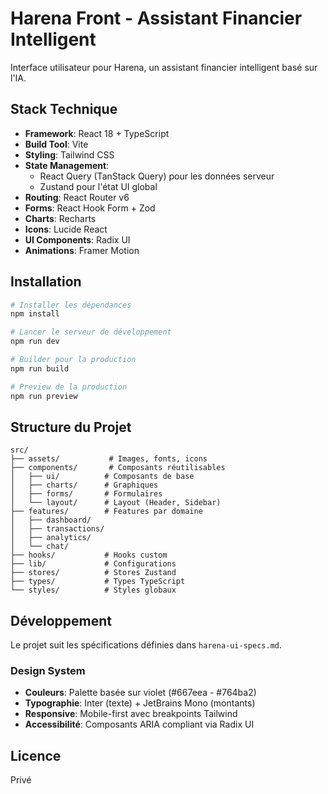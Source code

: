 # Harena Front - Assistant Financier Intelligent

Interface utilisateur pour Harena, un assistant financier intelligent basé sur l'IA.

## Stack Technique

- **Framework**: React 18 + TypeScript
- **Build Tool**: Vite
- **Styling**: Tailwind CSS
- **State Management**:
  - React Query (TanStack Query) pour les données serveur
  - Zustand pour l'état UI global
- **Routing**: React Router v6
- **Forms**: React Hook Form + Zod
- **Charts**: Recharts
- **Icons**: Lucide React
- **UI Components**: Radix UI
- **Animations**: Framer Motion

## Installation

```bash
# Installer les dépendances
npm install

# Lancer le serveur de développement
npm run dev

# Builder pour la production
npm run build

# Preview de la production
npm run preview
```

## Structure du Projet

```
src/
├── assets/           # Images, fonts, icons
├── components/       # Composants réutilisables
│   ├── ui/          # Composants de base
│   ├── charts/      # Graphiques
│   ├── forms/       # Formulaires
│   └── layout/      # Layout (Header, Sidebar)
├── features/        # Features par domaine
│   ├── dashboard/
│   ├── transactions/
│   ├── analytics/
│   └── chat/
├── hooks/           # Hooks custom
├── lib/             # Configurations
├── stores/          # Stores Zustand
├── types/           # Types TypeScript
└── styles/          # Styles globaux
```

## Développement

Le projet suit les spécifications définies dans `harena-ui-specs.md`.

### Design System

- **Couleurs**: Palette basée sur violet (#667eea - #764ba2)
- **Typographie**: Inter (texte) + JetBrains Mono (montants)
- **Responsive**: Mobile-first avec breakpoints Tailwind
- **Accessibilité**: Composants ARIA compliant via Radix UI

## Licence

Privé